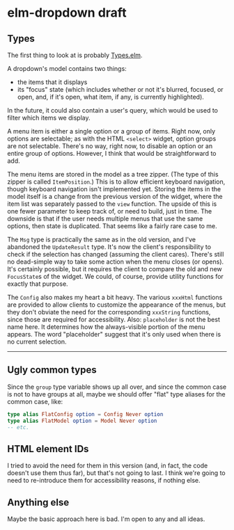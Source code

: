 # elm-dropdown draft

## Types

The first thing to look at is probably [Types.elm](src/Dropdown/Types.elm).

A dropdown's model contains two things:
- the items that it displays
- its "focus" state (which includes whether or not it's blurred, focused, or open, and, if it's open, what item,
if any, is currently highlighted).

In the future, it could also contain a user's query, which would be used to filter which items we display.

A menu item is either a single option or a group of items. Right now, only options are selectable;
as with the HTML `<select>` widget, option groups are not selectable. There's no way, right now,
to disable an option or an entire group of options. However, I think that would be straightforward to add.

The menu items are stored in the model as a tree zipper. (The type of this zipper is called `ItemPosition`.)
This is to allow efficient  keyboard navigation, though keyboard navigation isn't implemented yet. Storing the items
in the model itself is a change from the previous version of the widget, where the item list was separately passed
to the `view` function. The upside of this is one fewer parameter to keep track of, or need to build, just in time.
The downside is that if the user needs multiple menus that use the same options, then state is duplicated. That seems
like a fairly rare case to me.

The `Msg` type is practically the same as in the old version, and I've
abandoned the `UpdateResult` type. It's now the client's
responsibility to check if the selection has changed (assuming the
client cares). There's still no dead-simple way to take some action
when the menu closes (or opens). It's certainly possible, but it
requires the client to compare the old and new `FocusState`s of the
widget. We could, of course, provide utility functions for exactly
that purpose.

The `Config` also makes my heart a bit heavy. The various `xxxHtml` functions are provided to allow clients to
customize the appearance of the menus, but they don't obviate the need for the corresponding `xxxString` functions,
since those are required for accessibility. Also: `placeholder` is not the best name here. It determines how the
always-visible portion of the menu appears. The word "placeholder" suggest that it's only used when there is no
current selection.

---

## Ugly common types

Since the `group` type variable shows up all over, and since the common case is not to have groups at all, maybe
we should offer "flat" type aliases for the common case, like:
```elm
type alias FlatConfig option = Config Never option
type alias FlatModel option = Model Never option
-- etc.
```

## HTML element IDs

I tried to avoid the need for them in this version (and, in fact, the code doesn't use them thus far), but that's not
going to last. I think we're going to need to re-introduce them for accessibility reasons, if nothing else.


## Anything else

Maybe the basic approach here is bad. I'm open to any and all ideas.
